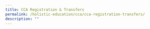```yaml
---
title: CCA Registration & Transfers
permalink: /holistic-education/cca/cca-registration-transfers/
description: ""
---
```

